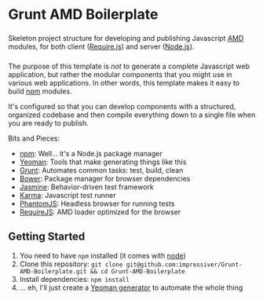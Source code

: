 Grunt AMD Boilerplate
=====================

###
Skeleton project structure for developing and publishing Javascript
[AMD](https://github.com/amdjs/amdjs-api/wiki/AMD) modules, for both client
([Require.js](http://requirejs.org/)) and server ([Node.js](http://nodejs.org/)).
###

The purpose of this template is *not* to generate a complete Javascript web
application, but rather the modular components that you might use in various web
applications. In other words, this template makes it easy to build
[npm](https://npmjs.org/) modules.

It's configured so that you can develop components with a structured, organized
codebase and then compile everything down to a single file when you are ready to
publish.

Bits and Pieces:
  -  [npm](https://npmjs.org/):                     Well... it's a Node.js package manager
  -  [Yeoman](http://yeoman.io):                    Tools that make generating things like this
  -  [Grunt](http://gruntjs.com/):                  Automates common tasks: test, build, clean
  -  [Bower](http://bower.io/):                     Package manager for browser dependencies
  -  [Jasmine](http://pivotal.github.io/jasmine/):  Behavior-driven test framework
  -  [Karma](http://karma-runner.github.io/):       Javascript test runner
  -  [PhantomJS](http://phantomjs.org/):            Headless browser for running tests
  -  [RequireJS](http://requirejs.org/):            AMD loader optimized for the browser

## Getting Started
  1.  You need to have `npm` installed (it comes with [node](http://nodejs.org/))
  1.  Clone this repository: `git clone git@github.com:impressiver/Grunt-AMD-Boilerplate.git && cd Grunt-AMD-Boilerplate`
  1.  Install dependencies: `npm install`
  1.  ... eh, I'll just create a [Yeoman generator](https://github.com/impressiver/generator-amd-module) to automate the whole thing